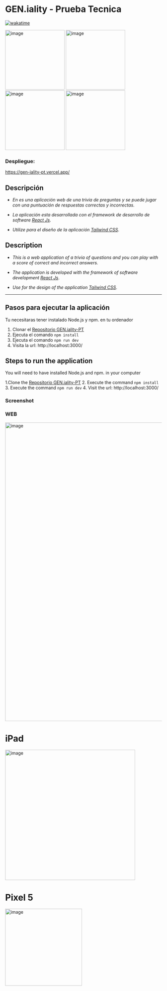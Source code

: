 # **GEN.iality - Prueba Tecnica**

[![wakatime](https://wakatime.com/badge/user/54d759a2-12d9-48b4-9e4e-88518abe7706/project/b4597ad1-76fd-42bb-92d6-77e41772ca40.svg)](https://wakatime.com/badge/user/54d759a2-12d9-48b4-9e4e-88518abe7706/project/b4597ad1-76fd-42bb-92d6-77e41772ca40)

<div>

<img width="191" alt="image" src="https://user-images.githubusercontent.com/90290626/173203715-154dc6fc-b895-45ae-a018-a2f47680af33.png">
<img width="191" alt="image" src="https://user-images.githubusercontent.com/90290626/173203724-d3de82c9-be99-4352-908f-f4bf66e4be91.png">
<img width="191" alt="image" src="https://user-images.githubusercontent.com/90290626/173203733-4e09a8af-8540-48df-ae59-308ebc613e97.png">
<img width="191" alt="image" src="https://user-images.githubusercontent.com/90290626/173203748-8bcdeba7-0845-44fa-ae51-a6e567bec38f.png">
</div>

### **Despliegue:**

https://gen-iality-pt.vercel.app/

## **Descripción**

- _En es una aplicación web de una trivia de preguntas y se puede jugar con una puntuación de respuestas correctas y incorrectas._

- _La aplicación esta desarrollada con el framework de desarrollo de software [React Js](https://facebook.github.io/react/)_.

- _Utilize para el diseño de la aplicación [Tailwind CSS](https://tailwindcss.com/)_.

## **Description**

- _This is a web application of a trivia of questions and you can play with a score of correct and incorrect answers._

- _The application is developed with the framework of software development [React Js](https://facebook.github.io/react/)_.

- _Use for the design of the application [Tailwind CSS](https://tailwindcss.com/)_.

<hr>

## **Pasos para ejecutar la aplicación**

Tu necesitaras tener instalado Node.js y npm.
en tu ordenador

1. Clonar el [Repositorio GEN.iality-PT](https://github.com/Dsp5502/GEN.iality-PT)
2. Ejecuta el comando `npm install`
3. Ejecuta el comando `npm run dev`
4. Visita la url: http://localhost:3000/

## **Steps to run the application**

You will need to have installed Node.js and npm.
in your computer

1.Clone the [Repositorio GEN.iality-PT](https://github.com/Dsp5502/GEN.iality-PT) 2. Execute the command `npm install` 3. Execute the command `npm run dev` 4. Visit the url: http://localhost:3000/

### Screenshot

### WEB

<img width="958" alt="image" src="https://user-images.githubusercontent.com/90290626/173203835-e314b889-6eb1-4dc9-996a-109c75eb30e8.png">

# iPad

<img width="418" alt="image" src="https://user-images.githubusercontent.com/90290626/173203849-1bc5f76c-0f3a-45a7-821d-d2ed21d059e4.png">

# Pixel 5

<img width="247" alt="image" src="https://user-images.githubusercontent.com/90290626/173203875-3f2b1286-33d1-42a0-b20e-cad79829f8fa.png">

